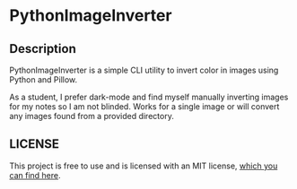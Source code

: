 # PythonImageInverter

## Description

PythonImageInverter is a simple CLI utility to invert color in images using Python and Pillow.

As a student, I prefer dark-mode and find myself manually inverting images for my notes so I am not blinded. Works for a single image or will convert any images found from a provided directory.

## LICENSE

This project is free to use and is licensed with an MIT license, [which you can find here](./LICENSE).
